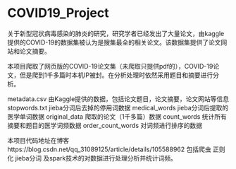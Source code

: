 # COVID19_Project
关于新型冠状病毒感染的肺炎的研究，研究学者已经发出了大量论文，由kaggle提供的COVID-19的数据集被认为是搜集最全的相关论文。该数据集提供了论文网站和论文摘要。

本项目爬取了网页版的COVID-19论文集（未爬取只提供pdf的），COVID-19论文，但是爬到1千多篇时本机IP被封。在分析处理时依然采用题目和摘要进行分析。

metadata.csv 由Kaggle提供的数据，包括论文题目，论文摘要，论文网站等信息 
stopwords.txt jieba分词后去掉的停用词数据
medical_words jieba分词后提取的医学单词数据 
original_data 爬取的论文（1千多篇）数据
count_words 统计所有摘要和题目的医学词频数据 
order_count_words 对词频进行排序的数据

本项目代码地址在博客https://blog.csdn.net/qq_31089125/article/details/105588962 
包括爬虫 正则化 jieba分词 及spark技术的对数据进行处理分析并统计词频。

